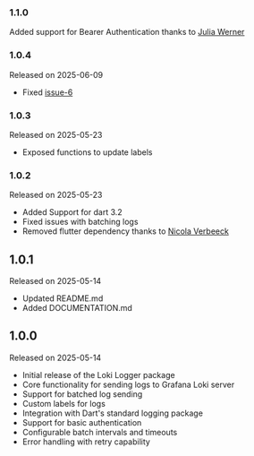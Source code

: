 ### 1.1.0
Added support for Bearer Authentication thanks to [Julia Werner](https://github.com/juliaWernerLime)
### 1.0.4
Released on 2025-06-09
* Fixed [issue-6](https://github.com/Dammyololade/loki_logger/issues/6)
### 1.0.3
Released on 2025-05-23
* Exposed functions to update labels

### 1.0.2
Released on 2025-05-23
* Added Support for dart 3.2
* Fixed issues with batching logs
* Removed flutter dependency thanks to [Nicola Verbeeck](https://github.com/NicolaVerbeeck)

## 1.0.1
Released on 2025-05-14
* Updated README.md
* Added DOCUMENTATION.md

## 1.0.0
Released on 2025-05-14

* Initial release of the Loki Logger package
* Core functionality for sending logs to Grafana Loki server
* Support for batched log sending
* Custom labels for logs
* Integration with Dart's standard logging package
* Support for basic authentication
* Configurable batch intervals and timeouts
* Error handling with retry capability
